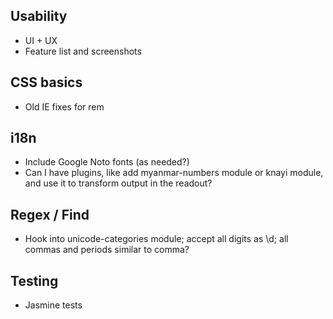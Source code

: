 ## Usability

- UI + UX
- Feature list and screenshots

## CSS basics

- Old IE fixes for rem

## i18n

- Include Google Noto fonts (as needed?)
- Can I have plugins, like add myanmar-numbers module or knayi module, and use it to transform output in the readout?

## Regex / Find

- Hook into unicode-categories module; accept all digits as \d; all commas and periods similar to comma?

## Testing

- Jasmine tests
